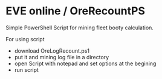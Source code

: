 # EVE online / OreRecountPS

Simple PowerShell Script for mining fleet booty calculation.

For using script
- download OreLogRecount.ps1
- put it and mining log file in a directory
- open Script with notepad and set options at the begining
- run script
